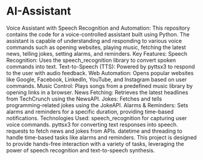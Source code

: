 # AI-Assistant
Voice Assistant with Speech Recognition and Automation:
 This repository contains the code for a voice-controlled assistant built using Python. The assistant is capable of understanding and responding to various voice commands such as opening websites, playing music, fetching the latest news, telling jokes, setting alarms, and reminders. Key Features: Speech Recognition: Uses the speech_recognition library to convert spoken commands into text. Text-to-Speech (TTS): Powered by pyttsx3 to respond to the user with audio feedback. Web Automation: Opens popular websites like Google, Facebook, LinkedIn, YouTube, and Instagram based on user commands. Music Control: Plays songs from a predefined music library by opening links in a browser. News Fetching: Retrieves the latest headlines from TechCrunch using the NewsAPI. Jokes: Fetches and tells programming-related jokes using the JokeAPI. Alarms & Reminders: Sets alarms and reminders for a specific duration, providing time-based notifications. Technologies Used: speech_recognition for capturing user voice commands. pyttsx3 for converting text responses into speech. requests to fetch news and jokes from APIs. datetime and threading to handle time-based tasks like alarms and reminders. This project is designed to provide hands-free interaction with a variety of tasks, leveraging the power of speech recognition and text-to-speech synthesis.

